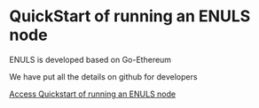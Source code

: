# QuickStart of running an ENULS node

ENULS is developed based on Go-Ethereum

We have put all the details on github for developers

[Access Quickstart of running an ENULS node](https://github.com/nuls-io/go-enuls)